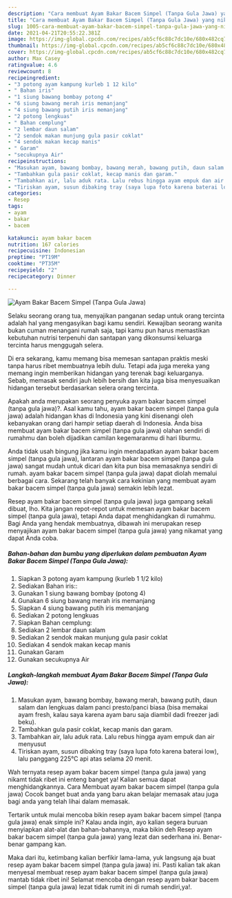 ```yaml
---
description: "Cara membuat Ayam Bakar Bacem Simpel (Tanpa Gula Jawa) yang nikmat Untuk Jualan"
title: "Cara membuat Ayam Bakar Bacem Simpel (Tanpa Gula Jawa) yang nikmat Untuk Jualan"
slug: 1005-cara-membuat-ayam-bakar-bacem-simpel-tanpa-gula-jawa-yang-nikmat-untuk-jualan
date: 2021-04-21T20:55:22.381Z
image: https://img-global.cpcdn.com/recipes/ab5cf6c88c7dc10e/680x482cq70/ayam-bakar-bacem-simpel-tanpa-gula-jawa-foto-resep-utama.jpg
thumbnail: https://img-global.cpcdn.com/recipes/ab5cf6c88c7dc10e/680x482cq70/ayam-bakar-bacem-simpel-tanpa-gula-jawa-foto-resep-utama.jpg
cover: https://img-global.cpcdn.com/recipes/ab5cf6c88c7dc10e/680x482cq70/ayam-bakar-bacem-simpel-tanpa-gula-jawa-foto-resep-utama.jpg
author: Max Casey
ratingvalue: 4.6
reviewcount: 8
recipeingredient:
- "3 potong ayam kampung kurleb 1 12 kilo"
- " Bahan iris"
- "1 siung bawang bombay potong 4"
- "6 siung bawang merah iris memanjang"
- "4 siung bawang putih iris memanjang"
- "2 potong lengkuas"
- " Bahan cemplung"
- "2 lembar daun salam"
- "2 sendok makan munjung gula pasir coklat"
- "4 sendok makan kecap manis"
- " Garam"
- "secukupnya Air"
recipeinstructions:
- "Masukan ayam, bawang bombay, bawang merah, bawang putih, daun salam dan lengkuas dalam panci presto/panci biasa (bisa memakai ayam fresh, kalau saya karena ayam baru saja diambil dadi freezer jadi beku)."
- "Tambahkan gula pasir coklat, kecap manis dan garam."
- "Tambahkan air, lalu aduk rata. Lalu rebus hingga ayam empuk dan air menyusut"
- "Tiriskan ayam, susun dibaking tray (saya lupa foto karena baterai low), lalu panggang 225°C api atas selama 20 menit."
categories:
- Resep
tags:
- ayam
- bakar
- bacem

katakunci: ayam bakar bacem 
nutrition: 167 calories
recipecuisine: Indonesian
preptime: "PT19M"
cooktime: "PT35M"
recipeyield: "2"
recipecategory: Dinner

---
```



![Ayam Bakar Bacem Simpel (Tanpa Gula Jawa)](https://img-global.cpcdn.com/recipes/ab5cf6c88c7dc10e/680x482cq70/ayam-bakar-bacem-simpel-tanpa-gula-jawa-foto-resep-utama.jpg)

Selaku seorang orang tua, menyajikan panganan sedap untuk orang tercinta adalah hal yang mengasyikan bagi kamu sendiri. Kewajiban seorang  wanita bukan cuman menangani rumah saja, tapi kamu pun harus memastikan kebutuhan nutrisi terpenuhi dan santapan yang dikonsumsi keluarga tercinta harus menggugah selera.

Di era  sekarang, kamu memang bisa memesan santapan praktis meski tanpa harus ribet membuatnya lebih dulu. Tetapi ada juga mereka yang memang ingin memberikan hidangan yang terenak bagi keluarganya. Sebab, memasak sendiri jauh lebih bersih dan kita juga bisa menyesuaikan hidangan tersebut berdasarkan selera orang tercinta. 



Apakah anda merupakan seorang penyuka ayam bakar bacem simpel (tanpa gula jawa)?. Asal kamu tahu, ayam bakar bacem simpel (tanpa gula jawa) adalah hidangan khas di Indonesia yang kini disenangi oleh kebanyakan orang dari hampir setiap daerah di Indonesia. Anda bisa membuat ayam bakar bacem simpel (tanpa gula jawa) olahan sendiri di rumahmu dan boleh dijadikan camilan kegemaranmu di hari liburmu.

Anda tidak usah bingung jika kamu ingin mendapatkan ayam bakar bacem simpel (tanpa gula jawa), lantaran ayam bakar bacem simpel (tanpa gula jawa) sangat mudah untuk dicari dan kita pun bisa memasaknya sendiri di rumah. ayam bakar bacem simpel (tanpa gula jawa) dapat diolah memalui berbagai cara. Sekarang telah banyak cara kekinian yang membuat ayam bakar bacem simpel (tanpa gula jawa) semakin lebih lezat.

Resep ayam bakar bacem simpel (tanpa gula jawa) juga gampang sekali dibuat, lho. Kita jangan repot-repot untuk memesan ayam bakar bacem simpel (tanpa gula jawa), tetapi Anda dapat menghidangkan di rumahmu. Bagi Anda yang hendak membuatnya, dibawah ini merupakan resep menyajikan ayam bakar bacem simpel (tanpa gula jawa) yang nikamat yang dapat Anda coba.

<!--inarticleads1-->

##### Bahan-bahan dan bumbu yang diperlukan dalam pembuatan Ayam Bakar Bacem Simpel (Tanpa Gula Jawa):

1. Siapkan 3 potong ayam kampung (kurleb 1 1/2 kilo)
1. Sediakan  Bahan iris::
1. Gunakan 1 siung bawang bombay (potong 4)
1. Gunakan 6 siung bawang merah iris memanjang
1. Siapkan 4 siung bawang putih iris memanjang
1. Sediakan 2 potong lengkuas
1. Siapkan  Bahan cemplung:
1. Sediakan 2 lembar daun salam
1. Sediakan 2 sendok makan munjung gula pasir coklat
1. Sediakan 4 sendok makan kecap manis
1. Gunakan  Garam
1. Gunakan secukupnya Air




<!--inarticleads2-->

##### Langkah-langkah membuat Ayam Bakar Bacem Simpel (Tanpa Gula Jawa):

1. Masukan ayam, bawang bombay, bawang merah, bawang putih, daun salam dan lengkuas dalam panci presto/panci biasa (bisa memakai ayam fresh, kalau saya karena ayam baru saja diambil dadi freezer jadi beku).
1. Tambahkan gula pasir coklat, kecap manis dan garam.
1. Tambahkan air, lalu aduk rata. Lalu rebus hingga ayam empuk dan air menyusut
1. Tiriskan ayam, susun dibaking tray (saya lupa foto karena baterai low), lalu panggang 225°C api atas selama 20 menit.




Wah ternyata resep ayam bakar bacem simpel (tanpa gula jawa) yang nikamt tidak ribet ini enteng banget ya! Kalian semua dapat menghidangkannya. Cara Membuat ayam bakar bacem simpel (tanpa gula jawa) Cocok banget buat anda yang baru akan belajar memasak atau juga bagi anda yang telah lihai dalam memasak.

Tertarik untuk mulai mencoba bikin resep ayam bakar bacem simpel (tanpa gula jawa) enak simple ini? Kalau anda ingin, ayo kalian segera buruan menyiapkan alat-alat dan bahan-bahannya, maka bikin deh Resep ayam bakar bacem simpel (tanpa gula jawa) yang lezat dan sederhana ini. Benar-benar gampang kan. 

Maka dari itu, ketimbang kalian berfikir lama-lama, yuk langsung aja buat resep ayam bakar bacem simpel (tanpa gula jawa) ini. Pasti kalian tak akan menyesal membuat resep ayam bakar bacem simpel (tanpa gula jawa) mantab tidak ribet ini! Selamat mencoba dengan resep ayam bakar bacem simpel (tanpa gula jawa) lezat tidak rumit ini di rumah sendiri,ya!.

